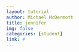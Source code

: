 ```yaml
---
layout: tutorial
author: Michael McDermott
title: jennifer
img: false
categories: [student]
link: #
---
```

